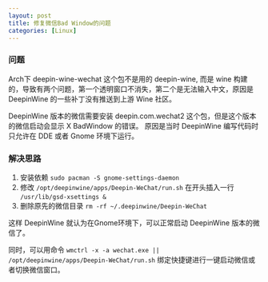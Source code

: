 ```yaml
---
layout: post
title: 修复微信Bad Window的问题
categories: [Linux]
---
```


### 问题
Arch下 deepin-wine-wechat 这个包不是用的 deepin-wine, 而是 wine 构建的，导致有两个问题，第一个透明窗口不消失，第二个是无法输入中文，原因是 DeepinWine 的一些补丁没有推送到上游 Wine 社区。

DeepinWine 版本的微信需要安装 deepin.com.wechat2 这个包，但是这个版本的微信启动会显示 X BadWindow 的错误。
原因是当时 DeepinWine 编写代码时只允许在 DDE 或者 Gnome 环境下运行。

### 解决思路
1. 安装依赖 ```sudo pacman -S gnome-settings-daemon```
2. 修改 ```/opt/deepinwine/apps/Deepin-WeChat/run.sh``` 在开头插入一行 ```/usr/lib/gsd-xsettings &```
3. 删除原先的微信目录 ```rm -rf ~/.deepinwine/Deepin-WeChat```

这样 DeepinWine 就认为在Gnome环境下，可以正常启动 DeepinWine 版本的微信了。

同时，可以用命令 ```wmctrl -x -a wechat.exe || /opt/deepinwine/apps/Deepin-WeChat/run.sh``` 绑定快捷键进行一键启动微信或者切换微信窗口。
